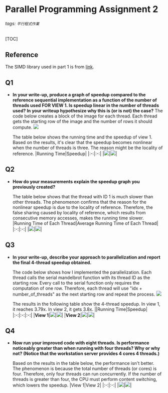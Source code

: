 # Parallel Programming Assignment 2



###### tags: `平行程式作業`
[TOC]



## Reference
The SIMD library used in part 1 is from [link](https://github.com/lemire/SIMDxorshift).



## Q1
- **In your write-up, produce a graph of speedup compared to the reference sequential implementation as a function of the number of threads used FOR VIEW 1. Is speedup linear in the number of threads used? In your writeup hypothesize why this is (or is not) the case?**
  The code below creates a block of the image for each thread. Each thread gets the starting row of the image and the number of rows it should compute.
  ![](https://i.imgur.com/lCmN8OE.png)

  The table below shows the running time and the speedup of view 1. Based on the results, it's clear that the speedup becomes nonlinear when the number of threads is three. The reason might be the locality of reference.
  |Running Time|Speedup|
  |:-:|:-:|
  |![](https://i.imgur.com/Db0BHLm.png)|![](https://i.imgur.com/Uj6UwCI.png)|



## Q2
- **How do your measurements explain the speedup graph you previously created?**

  The table below shows that the thread with ID 1 is much slower than other threads. The phenomenon confirms that the reason for the nonlinear speedup is due to the locality of reference. Therefore, the false sharing caused by locality of reference, which results from consecutive memory accesses, makes the running time slower.
  |Running Time of Each Thread|Average Running Time of Each Thread|
  |:-:|:-:|
  |![](https://i.imgur.com/Roq07wf.png)|![](https://i.imgur.com/t2v8rAJ.png)|



## Q3
- **In your write-up, describe your approach to parallelization and report the final 4-thread speedup obtained.**

  The code below shows how I implemented the parallelization. Each thread calls the serial mandelbrot function with its thread ID as the starting row. Every call to the serial function only requires the computation of one row. Therefore, each thread will use "idx + number_of_threads" as the next starting row and repeat the process.
  ![](https://i.imgur.com/hkdpa9M.png)

  The results in the following table show the 4-thread speedup. In view 1, it reaches 3.79x. In view 2, it gets 3.8x.
  ||Running Time|Speedup|
  |:-:|:-:|:-:|
  |**View 1**|![](https://i.imgur.com/Tc1Me36.png)|![](https://i.imgur.com/qjI7JpF.png)|
  |**View 2**|![](https://i.imgur.com/hbn10sO.png)|![](https://i.imgur.com/8F2Cnc8.png)|



## Q4
- **Now run your improved code with eight threads. Is performance noticeably greater than when running with four threads? Why or why not? (Notice that the workstation server provides 4 cores 4 threads.)**

  Based on the results in the table below, the performance isn't better. The phenomenon is because the total number of threads (or cores) is four. Therefore, only four threads can run concurrently. If the number of threads is greater than four, the CPU must perform content switching, which lowers the speedup.
  |View 1|View 2|
  |:-:|:-:|
  |![](https://i.imgur.com/qjI7JpF.png)|![](https://i.imgur.com/8F2Cnc8.png)|